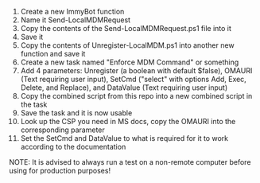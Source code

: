 1. Create a new ImmyBot function
2. Name it Send-LocalMDMRequest
3. Copy the contents of the Send-LocalMDMRequest.ps1 file into it
4. Save it
5. Copy the contents of Unregister-LocalMDM.ps1 into another new function and save it
6. Create a new task named "Enforce MDM Command" or something
7. Add 4 parameters: Unregister (a boolean with default $false), OMAURI (Text requiring user input), SetCmd ("select" with options Add, Exec, Delete, and Replace), and DataValue (Text requiring user input)
8. Copy the combined script from this repo into a new combined script in the task
9. Save the task and it is now usable
10. Look up the CSP you need in MS docs, copy the OMAURI into the corresponding parameter
11. Set the SetCmd and DataValue to what is required for it to work according to the documentation


NOTE: It is advised to always run a test on a non-remote computer before using for production purposes!
